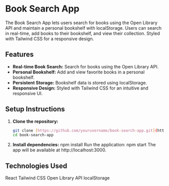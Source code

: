 # Book Search App

The Book Search App lets users search for books using the Open Library API and maintain a personal bookshelf with localStorage. Users can search in real-time, add books to their bookshelf, and view their collection. Styled with Tailwind CSS for a responsive design.

## Features

- **Real-time Book Search:** Search for books using the Open Library API.
- **Personal Bookshelf:** Add and view favorite books in a personal bookshelf.
- **Persistent Storage:** Bookshelf data is stored using localStorage.
- **Responsive Design:** Styled with Tailwind CSS for an intuitive and responsive UI.

## Setup Instructions

1. **Clone the repository:**
   ```bash
   git clone [https://github.com/yourusername/book-search-app.git](https://github.com/SIDDH5320/Bookshelf-by-Sid.git)
   cd book-search-app

2. **Install dependencies:**
   npm install
   Run the application:
   npm start
   The app will be available at http://localhost:3000.


## Technologies Used
  React
  Tailwind CSS
  Open Library API
  localStorage

